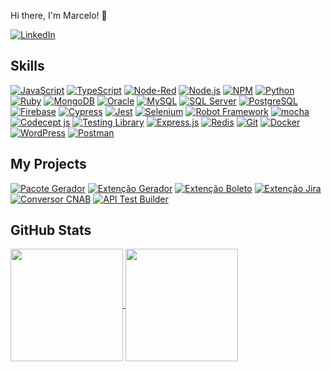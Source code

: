 Hi there, I'm Marcelo! 👋

[![LinkedIn](https://img.shields.io/badge/LinkedIn-0077B5?style=flat&logo=linkedin&logoColor=white)](https://www.linkedin.com/in/marcelolourencodasilva)

## Skills

<div style="display: inline">
   
[![JavaScript](https://img.shields.io/badge/JavaScript-F7DF1E?style=flat&logo=javascript&logoColor=black)](#)
[![TypeScript](https://img.shields.io/badge/TypeScript-007ACC?style=flat&logo=typescript&logoColor=white)](#)
[![Node-Red](https://img.shields.io/badge/NodeRed-8F0000?style=flat&logo=nodered&logoColor=white)](#)
[![Node.js](https://img.shields.io/badge/Node-339933?style=flat&logo=nodedotjs&logoColor=white)](#)
[![NPM](https://img.shields.io/badge/NPM-c12127?style=flat&logo=npm&logoColor=white)](#)
[![Python](https://img.shields.io/badge/Python-3776AB?style=flat&logo=python&logoColor=white)](#)
[![Ruby](https://img.shields.io/badge/Ruby-CC342D?style=flat&logo=ruby&logoColor=white)](#)
[![MongoDB](https://img.shields.io/badge/MongoDB-47A248?style=flat&logo=mongodb&logoColor=white)](#)
[![Oracle](https://img.shields.io/badge/Oracle-F80000?style=flat&logo=Oracle&logoColor=white)](#)
[![MySQL](https://img.shields.io/badge/MySQL-4479A1?style=flat&logo=mysql&logoColor=white)](#)
[![SQL Server](https://img.shields.io/badge/SQLServer-CC2927?style=flat&logo=sqlserver&logoColor=white)](#)
[![PostgreSQL](https://img.shields.io/badge/PostgreSQL-4169E1?style=flat&logo=postgresql&logoColor=white)](#)
[![Firebase](https://img.shields.io/badge/Firebase-FFCA28?style=flat&logo=firebase&logoColor=black)](#)
[![Cypress](https://img.shields.io/badge/Cypress-17202C?style=flat&logo=cypress&logoColor=white)](#)
[![Jest](https://img.shields.io/badge/Jest-C21325?style=flat&logo=jest&logoColor=white)](#)
[![Selenium](https://img.shields.io/badge/Selenium-43B02A?style=flat&logo=selenium&logoColor=white)](#)
[![Robot Framework](https://img.shields.io/badge/robot-000000?style=flat&logo=robotframework&logoColor=white)](#)
[![mocha](https://img.shields.io/badge/mocha-8D6748?style=flat&logo=mocha&logoColor=white)](#)
[![Codecept js](https://img.shields.io/badge/Codeceptjs-F6E05E?style=flat&logo=codeceptjs&logoColor=black)](#)
[![Testing Library](https://img.shields.io/badge/TestingLibrary-E33332?style=flat&logo=testinglibrary&logoColor=white)](#)
[![Express.js](https://img.shields.io/badge/Express-000000?style=flat&logo=express&logoColor=white)](#)
[![Redis](https://img.shields.io/badge/Redis-DC382D?style=flat&logo=redis&logoColor=white)](#)
[![Git](https://img.shields.io/badge/Git-F05032?style=flat&logo=git&logoColor=white)](#)
[![Docker](https://img.shields.io/badge/Docker-2496ED?style=flat&logo=docker&logoColor=white)](#)
[![WordPress](https://img.shields.io/badge/WordPress-21759B?style=flat&logo=wordpress&logoColor=white)](#)
[![Postman](https://img.shields.io/badge/postman-ff6c37?style=flat&logo=postman&logoColor=white)](#)

## My Projects

[![Pacote Gerador](https://img.shields.io/badge/GeradorBR-c12127?style=flat&logo=npm&logoColor=white)](https://www.npmjs.com/package/gerador-br)
[![Extenção Gerador](https://img.shields.io/badge/GeradorDeDadosFiftícios-0d6efd?style=flat&logo=chromewebstore&logoColor=white)](https://chromewebstore.google.com/detail/ipfihnddjaepajgdamecijfdefikdgam)
[![Extenção Boleto](https://img.shields.io/badge/ValidadorBoleto-0d6efd?style=flat&logo=chromewebstore&logoColor=white)](https://chromewebstore.google.com/detail/dlfdmghbdpojkioblkohjafoccdnponn)
[![Extenção Jira](https://img.shields.io/badge/JiraExpand-0c66e4?style=flat&logo=chromewebstore&logoColor=white)](https://chromewebstore.google.com/detail/occanfpdiglllenbekgbnhijeoincilf)
[![Conversor CNAB](https://img.shields.io/badge/CNABConverte-0c66e4?style=flat&logo=chromewebstore&logoColor=white)](https://chromewebstore.google.com/detail/kfinkhckgepbndjcolgehfgomeiklffi)
[![API Test Builder](https://badgen.net/badge/%20/API%20Test%20Builder/007ACC?icon=visualstudio)](https://marketplace.visualstudio.com/items?itemName=mlourenco.api-test-builder)


## GitHub Stats
<div>
  <a href="https://github.com/marcelo-lourenco/">
    <img height=180 align="center" src="https://github-readme-stats.vercel.app/api?username=marcelo-lourenco&show_icons=true&theme=github_dark&include_all_commits=true&count_private=true" />
  </a>
  <a href="https://github.com/marcelo-lourenco/">
    <img height=180 align="center" src="https://github-readme-stats.vercel.app/api/top-langs?username=marcelo-lourenco&theme=github_dark&layout=compact&langs_count=10&card_width=320" />
  </a>
</div>

<!-- 
contador de visitas
![](https://komarev.com/ghpvc/?username=marcelo-lourenco)
-->
